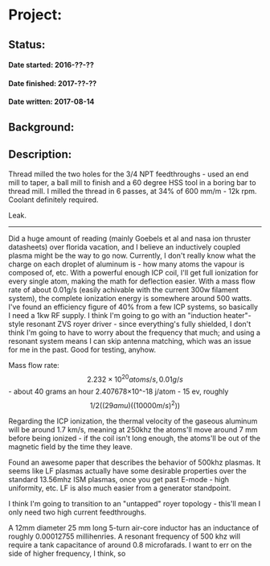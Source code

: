 Project:
===
Status:
-------

#### Date started: 2016-??-??
#### Date finished: 2017-??-??
#### Date written: 2017-08-14


Background:
---


Description:
---


Thread milled the two holes for the 3/4 NPT feedthroughs - used an end mill to taper, a ball mill to finish and a 60 degree HSS tool in a boring bar to thread mill. I milled the thread in 6 passes, at 34% of 600 mm/m - 12k rpm. Coolant definitely required.

Leak.

---

Did a huge amount of reading (mainly Goebels et al and nasa ion thruster datasheets) over florida vacation, and I believe an inductively coupled plasma might be the way to go now. Currently, I don't really know what the charge on each droplet of aluminum is - how many atoms the vapour is composed of, etc. With a powerful enough ICP coil, I'll get full ionization for every single atom, making the math for deflection easier. With a mass flow rate of about 0.01g/s (easily achivable with the current 300w filament system), the complete ionization energy is somewhere around 500 watts. I've found an efficiency figure of 40% from a few ICP systems, so basically I need a 1kw RF supply. I think I'm going to go with an "induction heater"-style resonant ZVS royer driver - since everything's fully shielded, I don't think I'm going to have to worry about the frequency that much; and using a resonant system means I can skip antenna matching, which was an issue for me in the past. Good for testing, anyhow.

Mass flow rate: $$2.232×10^20 atoms/s, 0.01g/s$$ - about 40 grams an hour
2.407678×10^-18 j/atom - 15 ev, roughly $$1/2((29 amu)((10000m/s)^2))$$


Regarding the ICP ionization, the thermal velocity of the gaseous aluminum will be around 1.7 km/s, meaning at 250khz the atoms'll move around 7 mm before being ionized - if the coil isn't long enough, the atoms'll be out of the magnetic field by the time they leave.

Found an awesome paper that describes the behavior of 500khz plasmas. It seems like LF plasmas actually have some desirable properties over the standard 13.56mhz ISM plasmas, once you get past E-mode - high uniformity, etc. LF is also much easier from a generator standpoint.

I think I'm going to transition to an "untapped" royer topology - this'll mean I only need two high current feedthroughs.

A 12mm diameter 25 mm long 5-turn air-core inductor has an inductance of roughly 0.00012755 millihenries. A resonant frequency of 500 khz will require a tank capacitance of around 0.8 microfarads. I want to err on the side of higher frequency, I think, so 





